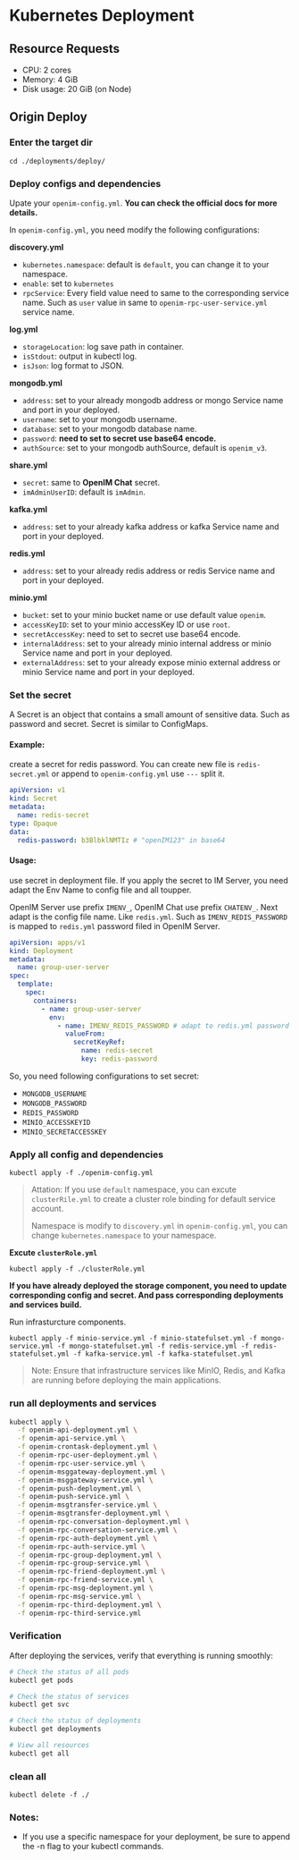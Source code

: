 # Kubernetes Deployment

## Resource Requests

- CPU: 2 cores
- Memory: 4 GiB
- Disk usage: 20 GiB (on Node)

## Origin Deploy

### Enter the target dir

`cd ./deployments/deploy/`

### Deploy configs and dependencies

Upate your `openim-config.yml`. **You can check the official docs for more details.**

In `openim-config.yml`, you need modify the following configurations:

**discovery.yml**

- `kubernetes.namespace`: default is `default`, you can change it to your namespace.
- `enable`: set to `kubernetes`
- `rpcService`: Every field value need to same to the corresponding service name. Such as `user` value in same to `openim-rpc-user-service.yml` service name.

**log.yml**

- `storageLocation`: log save path in container.
- `isStdout`: output in kubectl log.
- `isJson`: log format to JSON.

**mongodb.yml**

- `address`: set to your already mongodb address or mongo Service name and port in your deployed.
- `username`: set to your mongodb username.
- `database`: set to your mongodb database name.
- `password`: **need to set to secret use base64 encode.**
- `authSource`: set to your mongodb authSource, default is `openim_v3`.

**share.yml**

- `secret`: same to **OpenIM Chat** secret.
- `imAdminUserID`: default is `imAdmin`.

**kafka.yml**

- `address`: set to your already kafka address or kafka Service name and port in your deployed.

**redis.yml**

- `address`: set to your already redis address or redis Service name and port in your deployed.

**minio.yml**

- `bucket`: set to your minio bucket name or use default value `openim`.
- `accessKeyID`: set to your minio accessKey ID or use `root`.
- `secretAccessKey`: need to set to secret use base64 encode.
- `internalAddress`: set to your already minio internal address or minio Service name and port in your deployed.
- `externalAddress`: set to your already expose minio external address or minio Service name and port in your deployed.

### Set the secret

A Secret is an object that contains a small amount of sensitive data. Such as password and secret. Secret is similar to ConfigMaps.

#### Example:

create a secret for redis password. You can create new file is `redis-secret.yml` or append to `openim-config.yml` use `---` split it.

```yaml
apiVersion: v1
kind: Secret
metadata:
  name: redis-secret
type: Opaque
data:
  redis-password: b3BlbklNMTIz # "openIM123" in base64
```

#### Usage:

use secret in deployment file. If you apply the secret to IM Server, you need adapt the Env Name to config file and all toupper.

OpenIM Server use prefix `IMENV_`, OpenIM Chat use prefix `CHATENV_`. Next adapt is the config file name. Like `redis.yml`. Such as `IMENV_REDIS_PASSWORD` is mapped to `redis.yml` password filed in OpenIM Server.

```yaml
apiVersion: apps/v1
kind: Deployment
metadata:
  name: group-user-server
spec:
  template:
    spec:
      containers:
        - name: group-user-server
          env:
            - name: IMENV_REDIS_PASSWORD # adapt to redis.yml password field
              valueFrom:
                secretKeyRef:
                  name: redis-secret
                  key: redis-password
```

So, you need following configurations to set secret:

- `MONGODB_USERNAME`
- `MONGODB_PASSWORD`
- `REDIS_PASSWORD`
- `MINIO_ACCESSKEYID`
- `MINIO_SECRETACCESSKEY`

### Apply all config and dependencies

`kubectl apply -f ./openim-config.yml`

> Attation: If you use `default` namespace, you can excute `clusterRile.yml` to create a cluster role binding for default service account.
>
> Namespace is modify to `discovery.yml` in `openim-config.yml`, you can change `kubernetes.namespace` to your namespace.

**Excute `clusterRole.yml`**

`kubectl apply -f ./clusterRole.yml`

**If you have already deployed the storage component, you need to update corresponding config and secret. And pass corresponding deployments and services build.**

Run infrasturcture components.

`kubectl apply -f minio-service.yml -f minio-statefulset.yml -f mongo-service.yml -f mongo-statefulset.yml -f redis-service.yml -f redis-statefulset.yml -f kafka-service.yml -f kafka-statefulset.yml`

> Note: Ensure that infrastructure services like MinIO, Redis, and Kafka are running before deploying the main applications.

### run all deployments and services

```bash
kubectl apply \
  -f openim-api-deployment.yml \
  -f openim-api-service.yml \
  -f openim-crontask-deployment.yml \
  -f openim-rpc-user-deployment.yml \
  -f openim-rpc-user-service.yml \
  -f openim-msggateway-deployment.yml \
  -f openim-msggateway-service.yml \
  -f openim-push-deployment.yml \
  -f openim-push-service.yml \
  -f openim-msgtransfer-service.yml \
  -f openim-msgtransfer-deployment.yml \
  -f openim-rpc-conversation-deployment.yml \
  -f openim-rpc-conversation-service.yml \
  -f openim-rpc-auth-deployment.yml \
  -f openim-rpc-auth-service.yml \
  -f openim-rpc-group-deployment.yml \
  -f openim-rpc-group-service.yml \
  -f openim-rpc-friend-deployment.yml \
  -f openim-rpc-friend-service.yml \
  -f openim-rpc-msg-deployment.yml \
  -f openim-rpc-msg-service.yml \
  -f openim-rpc-third-deployment.yml \
  -f openim-rpc-third-service.yml
```

### Verification

After deploying the services, verify that everything is running smoothly:

```bash
# Check the status of all pods
kubectl get pods

# Check the status of services
kubectl get svc

# Check the status of deployments
kubectl get deployments

# View all resources
kubectl get all
```

### clean all

`kubectl delete -f ./`

### Notes:

- If you use a specific namespace for your deployment, be sure to append the -n <namespace> flag to your kubectl commands.
